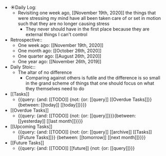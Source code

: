 - ☀️Daily Log:
    - Revisiting one week ago, [[November 19th, 2020]] the things that were stressing my mind have all been taken care of or set in motion such that they are no longer causing stress
        - They never should have in the first place because they are external things I can't control
- Retrospective::
    - One week ago: [[November 19th, 2020]]
    - One month ago: [[October 26th, 2020]]
    - One quarter ago: [[August 26th, 2020]]
    - One year ago: [[November 26th, 2019]]
- Daily Stoic::
    - The altar of no difference
        - Comparing against others is futile and the difference is so small in the grand scheme of things that one should focus on what they themselves need to do
- [[Tasks]]
    - {{query: {and: [[TODO]] {not: {or: [[query]] [[Overdue Tasks]]}} {between: [[today]] [[today]]}}}}
- [[Overdue Tasks]]
    - {{query: {and: [[TODO]] {not: {or: [[query]]}}}{between: [[yesterday]] [[last month]]}}}}
- [[Upcoming Tasks]]
    - {{query: {and: [[TODO]] {not: {or: [[query]] [[archive]] [[Tasks]] [[Future Tasks]]}} {between: [[tomorrow]] [[next month]]}}}}
- [[Future Tasks]]
    - {{query: {and: [[TODO]] [[future]] {not: {or: [[query]]}}}
